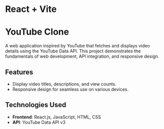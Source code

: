 # React + Vite

# YouTube Clone

A web application inspired by YouTube that fetches and displays video details using the YouTube Data API. This project demonstrates the fundamentals of web development, API integration, and responsive design.

## Features
- Display video titles, descriptions, and view counts.
- Responsive design for seamless use on various devices.

## Technologies Used
- **Frontend**: React.js, JavaScript, HTML, CSS
- **API**: YouTube Data API v3
